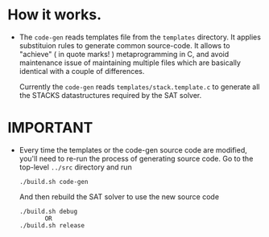 # How it works.
* The `code-gen` reads templates file from the `templates` directory.
  It applies substituion rules to generate common source-code.
  It allows to "achieve" ( in quote marks! ) metaprogramming in C,
  and avoid maintenance issue of maintaining multiple files which are
  basically identical with a couple of differences.
  
  Currently the `code-gen` reads `templates/stack.template.c` to
  generate all the STACKS datastructures required by the SAT solver.
  
# IMPORTANT
* Every time the templates or the code-gen source code are modified,
  you'll need to re-run the process of generating source code.
  Go to the top-level `../src` directory and run 
  ```
  ./build.sh code-gen
  ```
  And then rebuild the SAT solver to use the new source code
  ```
  ./build.sh debug
         OR
  ./build.sh release
  ```
  
